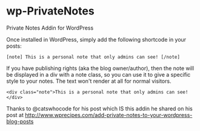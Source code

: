 wp-PrivateNotes
===============

Private Notes Addin for WordPress

Once installed in WordPress, simply add the following shortcode in your posts:

    [note] This is a personal note that only admins can see! [/note]

If you have publishing rights (aka the blog owner/author), then the note will be displayed in a div with a note class, so you can use it to give a specific style to your notes.  The text won't render at all for normal visitors.

    <div class="note">This is a personal note that only admins can see!</div>

Thanks to @catswhocode for his post which IS this addin he shared on his post at http://www.wprecipes.com/add-private-notes-to-your-wordpress-blog-posts
